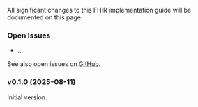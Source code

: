 All significant changes to this FHIR implementation guide will be documented on this page.


### Open Issues
* ...

See also open issues on [GitHub](TODO).


### v0.1.0 (2025-08-11)
Initial version.
